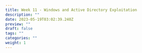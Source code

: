 ```yaml
---
title: Week 11 - Windows and Active Directory Exploitation
description: ""
date: 2023-05-19T03:02:39.240Z
preview: ""
draft: false
tags: ""
categories: ""
weight: 1
---
```

#
